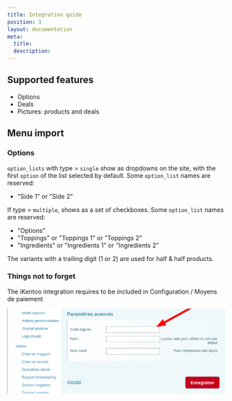 ```yaml
---
title: Integration guide
position: 3
layout: documentation
meta:
  title:
  description:
---
```


## Supported features

- Options
- Deals
- Pictures: products and deals

## Menu import

### Options

`option_lists` with type = `single` show as dropdowns on the site, with the first `option` of the list selected by default. Some `option_list` names are reserved:

- "Side 1" or "Side 2"

If type = `multiple`, shows as a set of checkboxes. Some `option_list` names are reserved:

- "Options"
- "Toppings" or "Toppings 1" or "Toppings 2"
- "Ingredients" or "Ingredients 1" or "Ingredients 2"

The variants with a trailing digit (1 or 2) are used for half & half products.

### Things not to forget
The iKentoo integration requires to be included in Configuration / Moyens de paiement

![](../images/ikentoo_payment-info.png)